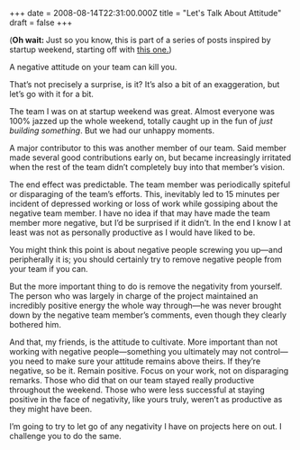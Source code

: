 +++
date = 2008-08-14T22:31:00.000Z
title = "Let's Talk About Attitude"
draft = false
+++


<div><p>(<b>Oh wait: </b>Just so you know, this is part of a series of posts inspired by startup weekend, starting off with <a href="http://blog.humanmade.org/post/43173216/startup-weekend">this one.</a>)</p>
<p>A negative attitude on your team can kill you.</p>
<p>That&#8217;s not precisely a surprise, is it? It&#8217;s also a bit of an exaggeration, but let&#8217;s go with it for a bit.</p>
<p>The team I was on at startup weekend was great. Almost everyone was 100% jazzed up the whole weekend, totally caught up in the fun of <i>just building something</i>. But we had our unhappy moments.</p>
<p>A major contributor to this was another member of our team. Said member made several good contributions early on, but became increasingly irritated when the rest of the team didn&#8217;t completely buy into that member&#8217;s vision.</p>
<p>The end effect was predictable. The team member was periodically spiteful or disparaging of the team&#8217;s efforts. This, inevitably led to 15 minutes per incident of depressed working or loss of work while gossiping about the negative team member. I have no idea if that may have made the team member more negative, but I&#8217;d be surprised if it didn&#8217;t. In the end I know I at least was not as personally productive as I would have liked to be.</p>
<p>You might think this point is about negative people screwing you up&#8212;and peripherally it is; you should certainly try to remove negative people from your team if you can.</p>
<p>But the more important thing to do is remove the negativity from yourself. The person who was largely in charge of the project maintained an incredibly positive energy the whole way through&#8212;he was never brought down by the negative team member&#8217;s comments, even though they clearly bothered him.</p>
<p>And that, my friends, is the attitude to cultivate. More important than not working with negative people&#8212;something you ultimately may not control&#8212;you need to make sure your attitude remains above theirs. If they&#8217;re negative, so be it. Remain positive. Focus on your work, not on disparaging remarks. Those who did that on our team stayed really productive throughout the weekend. Those who were less successful at staying positive in the face of negativity, like yours truly, weren&#8217;t as productive as they might have been.</p>
<p>I&#8217;m going to try to let go of any negativity I have on projects here on out. I challenge you to do the same.</p></div>
